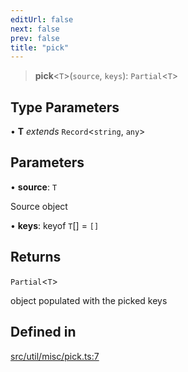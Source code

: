 ```yaml
---
editUrl: false
next: false
prev: false
title: "pick"
---
```


> **pick**\<`T`\>(`source`, `keys`): `Partial`\<`T`\>

## Type Parameters

• **T** *extends* `Record`\<`string`, `any`\>

## Parameters

• **source**: `T`

Source object

• **keys**: keyof `T`[] = `[]`

## Returns

`Partial`\<`T`\>

object populated with the picked keys

## Defined in

[src/util/misc/pick.ts:7](https://github.com/fabricjs/fabric.js/blob/5c1240d8b4662e45868dd33f385f941de21c8e9c/src/util/misc/pick.ts#L7)
